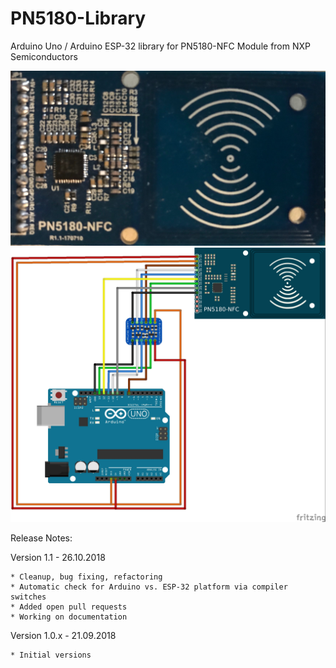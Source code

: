 # PN5180-Library

Arduino Uno / Arduino ESP-32 library for PN5180-NFC Module from NXP Semiconductors

![PN5180-NFC module](./doc/PN5180-NFC.png)
![PN5180 Schematics](./doc/FritzingLayout.jpg)

Release Notes:

Version 1.1 - 26.10.2018
	
	* Cleanup, bug fixing, refactoring
	* Automatic check for Arduino vs. ESP-32 platform via compiler switches
	* Added open pull requests
	* Working on documentation
	
Version 1.0.x - 21.09.2018

	* Initial versions
	